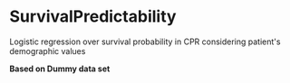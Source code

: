 # SurvivalPredictability

Logistic regression over survival probability in CPR considering patient's demographic values

**Based on Dummy data set**

